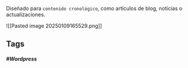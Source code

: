 Diseñado para `contenido cronológico`, como artículos de blog, noticias o actualizaciones.

![[Pasted image 20250109165529.png]]
## Tags

##### #Wordpress
